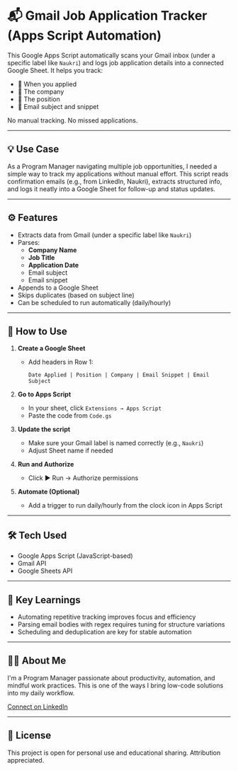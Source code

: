 # 📬 Gmail Job Application Tracker (Apps Script Automation)

This Google Apps Script automatically scans your Gmail inbox (under a specific label like `Naukri`) and logs job application details into a connected Google Sheet. It helps you track:
- 📅 When you applied
- 🏢 The company
- 💼 The position
- 📨 Email subject and snippet

No manual tracking. No missed applications.

---

## 💡 Use Case

As a Program Manager navigating multiple job opportunities, I needed a simple way to track my applications without manual effort. This script reads confirmation emails (e.g., from LinkedIn, Naukri), extracts structured info, and logs it neatly into a Google Sheet for follow-up and status updates.

---

## ⚙️ Features

- Extracts data from Gmail (under a specific label like `Naukri`)
- Parses:
  - **Company Name**
  - **Job Title**
  - **Application Date**
  - Email subject
  - Email snippet
- Appends to a Google Sheet
- Skips duplicates (based on subject line)
- Can be scheduled to run automatically (daily/hourly)

---


## 🚀 How to Use

1. **Create a Google Sheet**
   - Add headers in Row 1:
     ```
     Date Applied | Position | Company | Email Snippet | Email Subject
     ```

2. **Go to Apps Script**
   - In your sheet, click `Extensions → Apps Script`
   - Paste the code from `Code.gs`

3. **Update the script**
   - Make sure your Gmail label is named correctly (e.g., `Naukri`)
   - Adjust Sheet name if needed

4. **Run and Authorize**
   - Click ▶️ Run → Authorize permissions

5. **Automate (Optional)**
   - Add a trigger to run daily/hourly from the clock icon in Apps Script

---

## 🛠 Tech Used

- Google Apps Script (JavaScript-based)
- Gmail API
- Google Sheets API

---

## 🧠 Key Learnings

- Automating repetitive tracking improves focus and efficiency
- Parsing email bodies with regex requires tuning for structure variations
- Scheduling and deduplication are key for stable automation

---

## 🙋‍♀️ About Me

I'm a Program Manager passionate about productivity, automation, and mindful work practices. This is one of the ways I bring low-code solutions into my daily workflow.

[Connect on LinkedIn](https://www.linkedin.com/in/meghabsehgal/)

---

## 📌 License

This project is open for personal use and educational sharing. Attribution appreciated.

